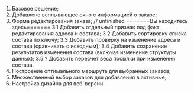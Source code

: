 1. Базовое решение;
2. Добавлено всплывающее окно с информацией о заказе;
3. Форма редактирования заказа; // unfinished
=======Вы находитесь здесь=======
3.1 Добавить отдельный признак под факт редактирования адреса и состава;
3.2 Добавить сортировку списка состава по ключу;
3.3 Добавить проверку на изменение адреса и состава (сравнивать с исходным);
3.4 Добавить сохранение результатов изменения состава (включая изменение структуры данных);
3.5 ? Добавить пересчет веса посылки при изменении состава.
4. Построение оптимального маршрута для выбранных заказов;
5. Множественный выбор заказов для добавления в активные;
6. Настройка дизайна для веб-версии.